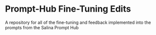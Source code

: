 # Prompt-Hub Fine-Tuning Edits
A repository for all of the fine-tuning and feedback implemented into the prompts from the Salina Prompt Hub
